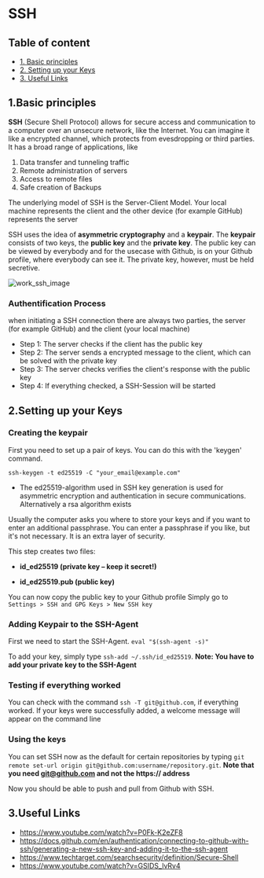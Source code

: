 # SSH

## Table of content

- [1. Basic principles](#1-basic-principles)
- [2. Setting up your Keys](#2-setting-up-your-keys)
- [3. Useful Links](#3-useful-links)


## 1.Basic principles

**SSH** (Secure Shell Protocol) allows for secure access and communication to a computer over an unsecure network, like the Internet. You can imagine it like a encrypted channel, which protects from evesdropping or third parties.
It has a broad range of applications, like
1. Data transfer and tunneling traffic
2. Remote administration of servers
3. Access to remote files
4. Safe creation of Backups

The underlying model of SSH is the Server-Client Model. Your local machine represents the client and the other device (for example GitHub) represents the server


SSH uses the idea of **asymmetric cryptography** and a **keypair**. 
The **keypair** consists of two keys, the **public key** and the **private key**. The public key can be viewed by everybody and for the usecase with Github, is on your Github profile, where everybody can see it. The private key, however, must be held secretive.

![work_ssh_image](https://cdn.prod.website-files.com/5ff66329429d880392f6cba2/6798c653a6f92c868e7ea53b_61c1b963247368113bbeef17_Secure%2520Shell%2520work.png)

### Authentification Process
when initiating a SSH connection there are always two parties, the server (for example GitHub) and the client (your local machine)

- Step 1: The server checks if the client has the public key
- Step 2: The server sends a encrypted message to the client, which can be solved with the private key
- Step 3: The server checks verifies the client's response with the public key
- Step 4: If everything checked, a SSH-Session will be started




## 2.Setting up your Keys


### Creating the keypair
First you need to set up a pair of keys. You can do this with the 'keygen' command.

`ssh-keygen -t ed25519 -C "your_email@example.com"`

- The ed25519-algorithm used in SSH key generation is used for asymmetric encryption and authentication in secure communications. Alternatively a rsa algorithm exists

Usually the computer asks you where to store your keys and if you want to enter an additional passphrase. You can enter a passphrase if you like, but it's not necessary. It is an extra layer of security.

This step creates two files:

- **id_ed25519 (private key – keep it secret!)**

- **id_ed25519.pub (public key)**

You can now copy the public key to your Github profile
Simply go to `Settings > SSH and GPG Keys > New SSH key`

### Adding Keypair to the SSH-Agent
First we need to start the SSH-Agent.
`eval "$(ssh-agent -s)"` 

To add your key, simply type `ssh-add ~/.ssh/id_ed25519`.
**Note: You have to add your private key to the SSH-Agent**

### Testing if everything worked
You can check with the command `ssh -T git@github.com`, if everything worked.
If your keys were successfully added, a welcome message will appear on the command line

### Using the keys
You can set SSH now as the default for certain repositories by typing
`git remote set-url origin git@github.com:username/repository.git`.
**Note that you need git@github.com and not the https:// address**

Now you should be able to push and pull from Github with SSH.


## 3.Useful Links
- https://www.youtube.com/watch?v=P0Fk-K2eZF8
- https://docs.github.com/en/authentication/connecting-to-github-with-ssh/generating-a-new-ssh-key-and-adding-it-to-the-ssh-agent
- https://www.techtarget.com/searchsecurity/definition/Secure-Shell
- https://www.youtube.com/watch?v=GSIDS_lvRv4


